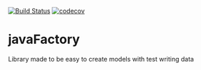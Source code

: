[![Build Status](https://travis-ci.org/lramosduarte/javaFactory.svg?branch=master)](https://travis-ci.org/lramosduarte/javaFactory) [![codecov](https://codecov.io/gh/lramosduarte/javaFactory/branch/master/graph/badge.svg)](https://codecov.io/gh/lramosduarte/javaFactory)

# javaFactory
 Library made to be easy to create models with test writing data
